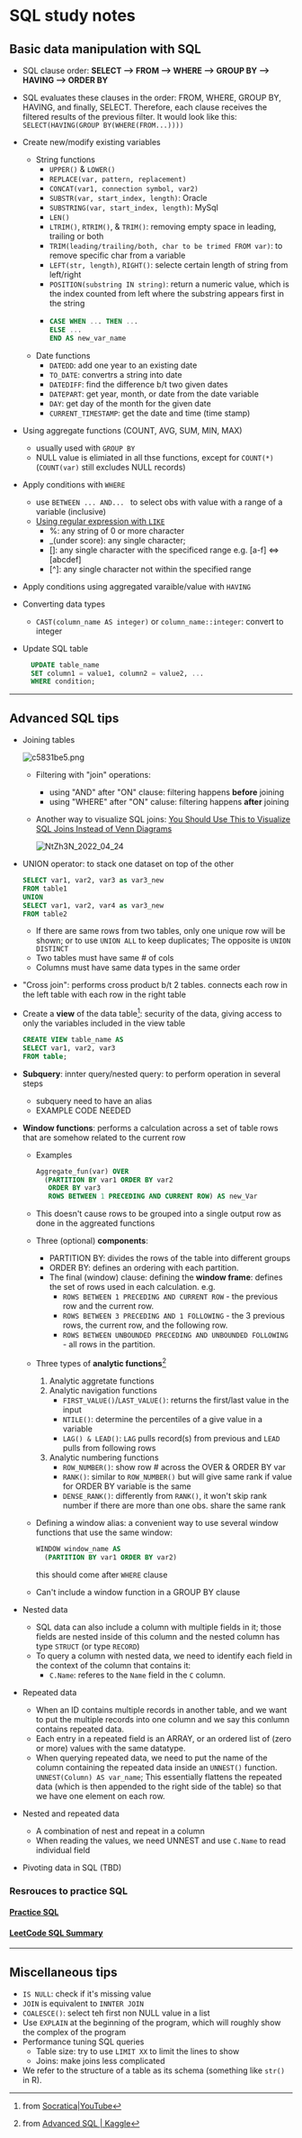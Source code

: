 # SQL study notes

## Basic data manipulation with SQL
- SQL clause order: **SELECT --> FROM --> WHERE --> GROUP BY --> HAVING --> ORDER BY**
- SQL evaluates these clauses in the order: FROM, WHERE, GROUP BY, HAVING, and finally, SELECT. Therefore, each clause receives the filtered results of the previous filter. It would look like this: `SELECT(HAVING(GROUP BY(WHERE(FROM...))))`
- Create new/modify existing variables
  - String functions
    - `UPPER()` & `LOWER()`
    - `REPLACE(var, pattern, replacement)`
    - `CONCAT(var1, connection symbol, var2)`
    - `SUBSTR(var, start_index, length)`: Oracle
    - `SUBSTRING(var, start_index, length)`: MySql
    - `LEN()`
    - `LTRIM()`, `RTRIM()`, & `TRIM()`: removing empty space in leading, trailing or both
    - `TRIM(leading/trailing/both, char to be trimed FROM var)`: to remove specific char from a variable
    - `LEFT(str, length)`, `RIGHT()`: selecte certain length of string from left/right
    - `POSITION(substring IN string)`: return a numeric value, which is the index counted from left where the substring appears first in the string
    - ```sql
      CASE WHEN ... THEN ... 
      ELSE ... 
      END AS new_var_name
      ```
   - Date functions
     -  `DATEDD`: add one year to an existing date
     -  `TO_DATE`: convertrs a string into date
     -  `DATEDIFF`: find the difference b/t two given dates
     -  `DATEPART`: get year, month, or date from the date variable
     -  `DAY`: get day of the month for the given date
     -  `CURRENT_TIMESTAMP`: get the date and time (time stamp)  
- Using aggregate functions (COUNT, AVG, SUM, MIN, MAX)
  - usually used with `GROUP BY`
  - NULL value is elimiated in all thse functions, except for `COUNT(*)` (`COUNT(var)` still excludes NULL records)
- Apply conditions with `WHERE`
  - use `BETWEEN ... AND... ` to select obs with value with a range of a variable (inclusive)
  - [Using regular expression with `LIKE`](https://dataschool.com/how-to-teach-people-sql/how-regex-works-in-sql/)
    - \%: any string of 0 or more character
    - _(under score): any single character; 
    - []: any single character with the specificed range e.g. [a-f] <=> [abcdef]
    - [^]: any single character not within the specified range
- Apply conditions using aggregated varaible/value with `HAVING`

- Converting data types
  
  -  `CAST(column_name AS integer)` or `column_name::integer`: convert to integer  

- Update SQL table
  ```sql
    UPDATE table_name
    SET column1 = value1, column2 = value2, ...
    WHERE condition;
  ```




-----
## Advanced SQL tips
- Joining tables
  
  ![c5831be5.png](https://raw.githubusercontent.com/askming/picgo/master/c5831be5_20200625134008.png)

  - Filtering with "join" operations: 
    - using "AND" after "ON" clause: filtering happens **before** joining
    - using "WHERE" after "ON" caluse: filtering happens **after** joining

  - Another way to visualize SQL joins: [You Should Use This to Visualize SQL Joins Instead of Venn Diagrams](https://towardsdatascience.com/you-should-use-this-to-visualize-sql-joins-instead-of-venn-diagrams-ede15f9583fc)
  
    ![NtZh3N_2022_04_24](https://cdn.jsdelivr.net/gh/askming/upic@master/uPic/NtZh3N_2022_04_24.jpg)
  
- UNION operator: to stack one dataset on top of the other
  ```sql
  SELECT var1, var2, var3 as var3_new
  FROM table1
  UNION
  SELECT var1, var2, var4 as var3_new
  FROM table2
  ```
  - If there are same rows from two tables, only one unique row will be shown; or to use `UNION ALL` to keep duplicates; The opposite is `UNION DISTINCT`
  - Two tables must have same # of cols
  - Columns must have same data types in the same order
-  "Cross join": performs cross product b/t 2 tables. connects each row in the left table with each row in the right table
- Create a **view** of the data table[^Socratica]: security of the data, giving access to only the variables included in the view table
  ```sql
  CREATE VIEW table_name AS
  SELECT var1, var2, var3
  FROM table;
  ```
- **Subquery**: innter query/nested query: to perform operation in several steps
  - subquery need to have an alias
  - EXAMPLE CODE NEEDED
- **Window functions**: performs a calculation across a set of table rows that are somehow related to the current row
  - Examples
    ```sql
    Aggregate_fun(var) OVER
      (PARTITION BY var1 ORDER BY var2
       ORDER BY var3
       ROWS BETWEEN 1 PRECEDING AND CURRENT ROW) AS new_Var
    ```
  - This doesn't cause rows to be grouped into a single output row as done in the aggreated functions

  - Three (optional) **components**:
    - PARTITION BY: divides the rows of the table into different groups
    - ORDER BY: defines an ordering with each partition.
    - The final (window) clause: defining the **window frame**: defines the set of rows used in each calculation. e.g.
      - `ROWS BETWEEN 1 PRECEDING AND CURRENT ROW` - the previous row and the current row.
      - `ROWS BETWEEN 3 PRECEDING AND 1 FOLLOWING` - the 3 previous rows, the current row, and the following row.
      - `ROWS BETWEEN UNBOUNDED PRECEDING AND UNBOUNDED FOLLOWING` - all rows in the partition.
    
   - Three types of **analytic functions**[^kaggle]
      1. Analytic aggretate functions
      2. Analytic navigation functions
          - `FIRST_VALUE()`/`LAST_VALUE()`: returns the first/last value in the input 
          - `NTILE()`: determine the percentiles of a give value in a variable
          - `LAG() & LEAD()`: `LAG` pulls record(s) from previous and `LEAD` pulls from following rows
      3. Analytic numbering functions   
          - `ROW_NUMBER()`: show row # across the OVER & ORDER BY var
          - `RANK()`: similar to `ROW_NUMBER()` but will give same rank if value for ORDER BY variable is the same
          - `DENSE_RANK()`: differently from `RANK()`, it won't skip rank number if there are more than one obs. share the same rank

  - Defining a window alias: a convenient way to use several window functions that use the same window:
    ```sql
    WINDOW window_name AS
      (PARTITION BY var1 ORDER BY var2)
    ```
    this should come after `WHERE` clause
  - Can't include a window function in a GROUP BY clause

- Nested data
  - SQL data can also include a column with multiple fields in it; those fields are nested inside of this column and the nested column has type `STRUCT` (or type `RECORD`)
  - To query a column with nested data, we need to identify each field in the context of the column that contains it:
    - `C.Name`: referes to the `Name` field in the `C` column.

- Repeated data
  - When an ID contains multiple records in another table, and we want to put the multiple records into one column and we say this conlumn contains repeated data.
  - Each entry in a repeated field is an ARRAY, or an ordered list of (zero or more) values with the same datatype.
  - When querying repeated data, we need to put the name of the column containing the repeated data inside an `UNNEST()` function. `UNNEST(Column) AS var_name`; This essentially flattens the repeated data (which is then appended to the right side of the table) so that we have one element on each row.

- Nested and repeated data
  - A combination of nest and repeat in a column
  - When reading the values, we need UNNEST and use `C.Name` to read individual field

- Pivoting data in SQL (TBD)

### Resrouces to practice SQL
#### [Practice SQL](https://www.sql-practice.com/)
#### [LeetCode SQL Summary](https://github.com/siqichen-usc/LeetCode-SQL-Summary)

-----
## Miscellaneous tips
- `IS NULL`: check if it's missing value 
- `JOIN` is equivalent to `INNTER JOIN`
- `COALESCE()`: select teh first non NULL value in a list
- Use `EXPLAIN` at the beginning of the program, which will roughly show the complex of the program
- Performance tuning SQL queries
  - Table size: try to use `LIMIT XX` to limit the lines to show
  - Joins: make joins less complicated
- We refer to the structure of a table as its schema (something like `str()` in R). 

[^Socratica]: from [Socratica|YouTube](https://www.youtube.com/channel/UCW6TXMZ5Pq6yL6_k5NZ2e0Q)
[^kaggle]: from [Advanced SQL \| Kaggle](https://www.kaggle.com/learn/advanced-sql)

